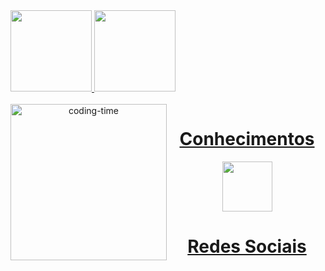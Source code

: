 <a href="https://github.com/jao-codes">
  <img height="130em" src="https://github-readme-stats.vercel.app/api?username=João Ritzke&show_icons=true&theme=dark&"/>

  <img height="130em" src="https://github-readme-stats.vercel.app/api/top-langs/?username=João Ritzke&layout=compact&langs_count=11&theme=dark"/>

<div  align="center"> 
  <div style="display: inline_block"><br>
    <img align="left" height="250" alt="coding-time" src="code.gif">
    <h1 align="center">Conhecimentos</h1>
    <img src="https://github.com/user-attachments/assets/79395ced-1441-4aac-9ec7-fd84701c5962" height="80rem">
   </div>


  <h1 align="center">Redes Sociais</h1>
   
</div>
